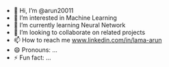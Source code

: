 - 👋 Hi, I’m @arun20011
- 👀 I’m interested in Machine Learning
- 🌱 I’m currently learning Neural Network
- 💞️ I’m looking to collaborate on related projects
- 📫 How to reach me www.linkedin.com/in/lama-arun
- 😄 Pronouns: ...
- ⚡ Fun fact: ...

<!---
arun20011/arun20011 is a ✨ special ✨ repository because its `README.md` (this file) appears on your GitHub profile.
You can click the Preview link to take a look at your changes.
--->
